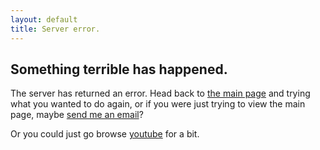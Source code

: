 ```yaml
---
layout: default
title: Server error.
---
```


## Something terrible has happened.

The server has returned an error. Head back to [the main page](https://spencerjulian.com)
and trying what you wanted to do again, or if you were just trying to view the main
page, maybe [send me an email](mailto:sj@spencerjulian.com)?

Or you could just go browse [youtube](https://youtube.com) for a bit.
